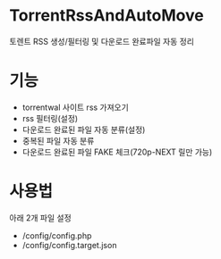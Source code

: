 # TorrentRssAndAutoMove
토렌트 RSS 생성/필터링 및 다운로드 완료파일 자동 정리

# 기능
- torrentwal 사이트 rss 가져오기
- rss 필터링(설정)
- 다운로드 완료된 파일 자동 분류(설정)
- 중복된 파일 자동 분류
- 다운로드 완료된 파일 FAKE 체크(720p-NEXT 릴만 가능)

# 사용법
아래 2개 파일 설정
- /config/config.php
- /config/config.target.json

